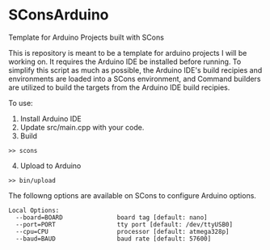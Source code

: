 # SConsArduino
Template for Arduino Projects built with SCons

This is repository is meant to be a template for arduino projects I will be working on.  It requires the Arduino IDE be installed before running.  To simplify this script as much as possible, the Arduino IDE's build recipies and environments are loaded into a SCons environment, and Command builders are utilized to build the targets from the Arduino IDE build recipies.

To use:

1. Install Arduino IDE
2. Update src/main.cpp with your code.
3. Build
```
>> scons
```
4. Upload to Arduino
```
>> bin/upload
```

The followng options are available on SCons to configure Arduino options.
```
Local Options:
  --board=BOARD               board tag [default: nano]
  --port=PORT                 tty port [default: /dev/ttyUSB0]
  --cpu=CPU                   processor [default: atmega328p]
  --baud=BAUD                 baud rate [default: 57600]
```

